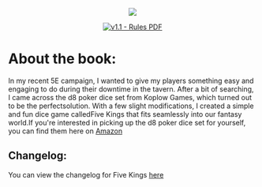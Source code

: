 <p align="center"><img src="https://i.imgur.com/ZTUnPfJ.png"></p>

<p align="center"><a href="https://drive.google.com/file/d/1fygm5fvkdaZaaKEUEAqRW4-ITZtXnt14/view?usp=drive_link"><img src="https://img.shields.io/badge/v1.1-Rules_PDF-057031?style=for-the-badge&logo=googledrive&logoColor=ffffff" alt="v1.1 - Rules PDF"></a>
</p>

# About the book:
In my recent 5E campaign, I wanted to give my players something easy and engaging to do during their downtime in the tavern. After a bit of searching, I came across the d8 poker dice set from Koplow Games, which turned out to be the perfectsolution. With a few slight modifications, I created a simple and fun dice game calledFive Kings that fits seamlessly into our fantasy world.If you're interested in picking up the d8 poker dice set for yourself, you can find them here on [Amazon](https://www.amazon.com/Koplow-Games-Poker-Dice-Game/dp/B0013CY0TQ)


## Changelog:

You can view the changelog for Five Kings [here](https://github.com/AtomicQuillPublishing/five-kings/blob/main/Changelog.md)
